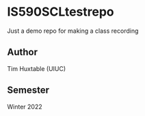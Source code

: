 # IS590SCLtestrepo
Just a demo repo for making a class recording

## Author

Tim Huxtable (UIUC)

## Semester

Winter 2022
